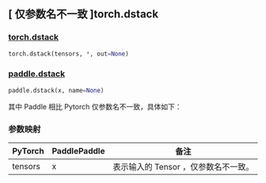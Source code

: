 ## [ 仅参数名不一致 ]torch.dstack

### [torch.dstack](https://pytorch.org/docs/stable/generated/torch.dstack.html#torch.dstack)

```python
torch.dstack(tensors, *, out=None)
```

### [paddle.dstack](https://www.paddlepaddle.org.cn/documentation/docs/zh/develop/api/paddle/dstack_cn.html)

```python
paddle.dstack(x, name=None)
```

其中 Paddle 相比 Pytorch 仅参数名不一致，具体如下：

### 参数映射

| PyTorch       | PaddlePaddle | 备注                                                    |
| ------------- | ------------ | ------------------------------------------------------  |
| tensors         | x            | 表示输入的 Tensor ，仅参数名不一致。                        |
